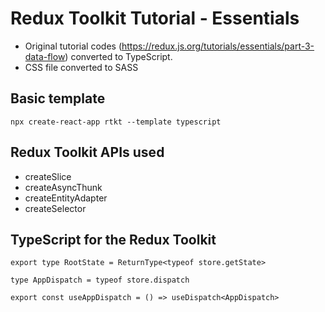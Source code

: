 # Redux Toolkit Tutorial - Essentials

- Original tutorial codes (https://redux.js.org/tutorials/essentials/part-3-data-flow) converted to TypeScript.
- CSS file converted to SASS

## Basic template
`npx create-react-app rtkt --template typescript`

## Redux Toolkit APIs used
- createSlice
- createAsyncThunk
- createEntityAdapter
- createSelector

## TypeScript for the Redux Toolkit
`export type RootState = ReturnType<typeof store.getState>`

`type AppDispatch = typeof store.dispatch`

`export const useAppDispatch = () => useDispatch<AppDispatch>`
